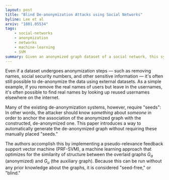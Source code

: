 ```yaml
---
layout: post
title: "Blind De-anonymization Attacks using Social Networks"
byline: Lee et al
arxiv: "1801.05534"
tags:
    - social-networks
    - anonymization
    - networks
    - machine-learning
    - SVM
summary: Given an anonymized graph dataset of a social network, this system can use auxiliary datasets — such as other social networks — to reverse engineer identity.
---
```


Even if a dataset undergoes anonymization steps — such as removing names, social security numbers, and other sensitive information — it's often still possible to de-anonymize the data using external datasets. As a simple example, if you remove the real names of users but leave in the usernames, it's often possible to find real names by looking up reused usernames elsewhere on the internet.

Many of the existing de-anonymization systems, however, require "seeds": In other words, the attacker should know _something_ about _someone_ in order to anchor the association of the anonymized graph with the constructed, de-anonymized one. This paper introduces a way to automatically generate the de-anonymized graph without requiring these manually placed "seeds."

The authors accomplish this by implementing a pseudo-relevance feedback support vector machine (PRF-SVM), a machine learning approach that optimizes for the similarity of structure between the overlaid graphs $G_a$ (anonymized) and $G_u$ (the auxiliary graph). Because this can be run without any prior knowledge about the graphs, it is considered "seed-free," or "blind."
